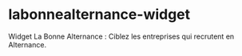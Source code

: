 # labonnealternance-widget
Widget La Bonne Alternance : Ciblez les entreprises qui recrutent en Alternance.
